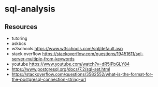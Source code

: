 # sql-analysis


## Resources
- tutoring
- askbcs
- w3schools https://www.w3schools.com/sql/default.asp
- stack overflow https://stackoverflow.com/questions/19451611/sql-server-multiple-from-keywords
- youtube https://www.youtube.com/watch?v=dR5lPbGLY84
- https://www.postgresql.org/docs/7.2/sql-set.html
- https://stackoverflow.com/questions/3582552/what-is-the-format-for-the-postgresql-connection-string-url
